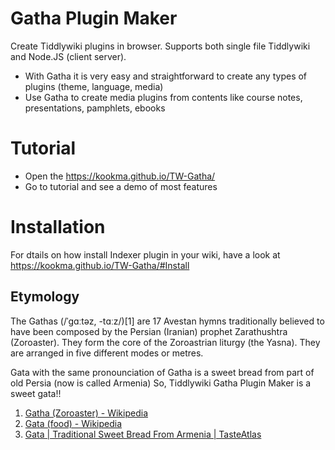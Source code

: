 # Gatha Plugin Maker
Create Tiddlywiki plugins in browser. Supports both single file Tiddlywiki and Node.JS (client server).

* With Gatha it is very easy and straightforward to create any types of plugins (theme, language, media)
* Use Gatha to create media plugins from contents like course notes, presentations, pamphlets, ebooks

# Tutorial
* Open the https://kookma.github.io/TW-Gatha/
* Go to tutorial and see a demo of most features

# Installation
For dtails on how install Indexer plugin in your wiki, have a look at https://kookma.github.io/TW-Gatha/#Install


## Etymology
The Gathas (/ˈɡɑːtəz, -tɑːz/)[1] are 17 Avestan hymns traditionally believed to have been composed by the Persian (Iranian) prophet Zarathushtra (Zoroaster).
They form the core of the Zoroastrian liturgy (the Yasna). They are arranged in five different modes or metres.

Gata with the same pronounciation of Gatha is a sweet bread from part of old Persia (now is called Armenia)
So, Tiddlywiki Gatha Plugin Maker is a sweet gata!!

1. [Gatha (Zoroaster) - Wikipedia](https://en.wikipedia.org/wiki/Gatha_(Zoroaster))
2. [Gata (food) - Wikipedia](https://en.wikipedia.org/wiki/Gata_(food))
3. [Gata | Traditional Sweet Bread From Armenia | TasteAtlas](https://www.tasteatlas.com/gata)
